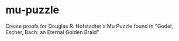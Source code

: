 # mu-puzzle
 Create proofs for Douglas R. Hofstadter's Mu Puzzle found in "Godel, Escher, Bach: an Eternal Golden Braid"
